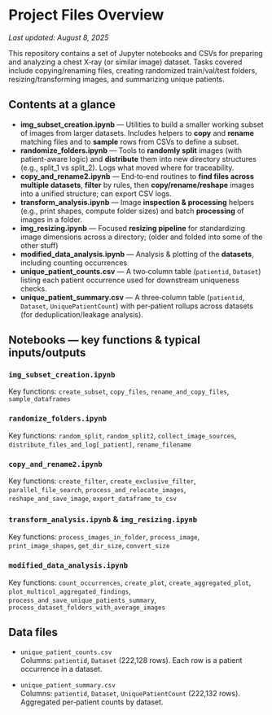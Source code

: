 # Project Files Overview

_Last updated: August 8, 2025_

This repository contains a set of Jupyter notebooks and CSVs for preparing and analyzing a chest X‑ray (or similar image) dataset. Tasks covered include copying/renaming files, creating randomized train/val/test folders, resizing/transforming images, and summarizing unique patients.

## Contents at a glance

- **img_subset_creation.ipynb** — Utilities to build a smaller working subset of images from larger datasets. Includes helpers to **copy** and **rename** matching files and to **sample** rows from CSVs to define a subset.
- **randomize_folders.ipynb** — Tools to **randomly split** images (with patient-aware logic) and **distribute** them into new directory structures (e.g., split_1 vs split_2). Logs what moved where for traceability.
- **copy_and_rename2.ipynb** — End‑to‑end routines to **find files across multiple datasets**, **filter** by rules, then **copy/rename/reshape** images into a unified structure; can export CSV logs.
- **transform_analysis.ipynb** — Image **inspection & processing** helpers (e.g., print shapes, compute folder sizes) and batch **processing** of images in a folder.
- **img_resizing.ipynb** — Focused **resizing pipeline** for standardizing image dimensions across a directory; (older and folded into some of the other stuff) 
- **modified_data_analysis.ipynb** — Analysis & plotting of the **datasets**, including counting occurrences 
- **unique_patient_counts.csv** — A two‑column table (`patientid`, `Dataset`) listing each patient occurrence used for downstream uniqueness checks.
- **unique_patient_summary.csv** — A three‑column table (`patientid`, `Dataset`, `UniquePatientCount`) with per‑patient rollups across datasets (for deduplication/leakage analysis).

## Notebooks — key functions & typical inputs/outputs

### `img_subset_creation.ipynb`
Key functions: `create_subset`, `copy_files`, `rename_and_copy_files`, `sample_dataframes`  


### `randomize_folders.ipynb`
Key functions: `random_split`, `random_split2`, `collect_image_sources`, `distribute_files_and_log[_patient]`, `rename_filename`  


### `copy_and_rename2.ipynb`
Key functions: `create_filter`, `create_exclusive_filter`, `parallel_file_search`, `process_and_relocate_images`, `reshape_and_save_image`, `export_dataframe_to_csv`  


### `transform_analysis.ipynb` & `img_resizing.ipynb`
Key functions: `process_images_in_folder`, `process_image`, `print_image_shapes`, `get_dir_size`, `convert_size`  


### `modified_data_analysis.ipynb`
Key functions: `count_occurrences`, `create_plot`, `create_aggregated_plot`, `plot_multicol_aggregated_findings`, `process_and_save_unique_patients_summary`, `process_dataset_folders_with_average_images`  


## Data files

- `unique_patient_counts.csv`  
  Columns: `patientid`, `Dataset` (222,128 rows). Each row is a patient occurrence in a dataset.

- `unique_patient_summary.csv`  
  Columns: `patientid`, `Dataset`, `UniquePatientCount` (222,132 rows). Aggregated per‑patient counts by dataset.


